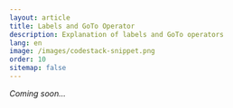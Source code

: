 ```yaml
---
layout: article
title: Labels and GoTo Operator
description: Explanation of labels and GoTo operators
lang: en
image: /images/codestack-snippet.png
order: 10
sitemap: false
---
```

*Coming soon...*